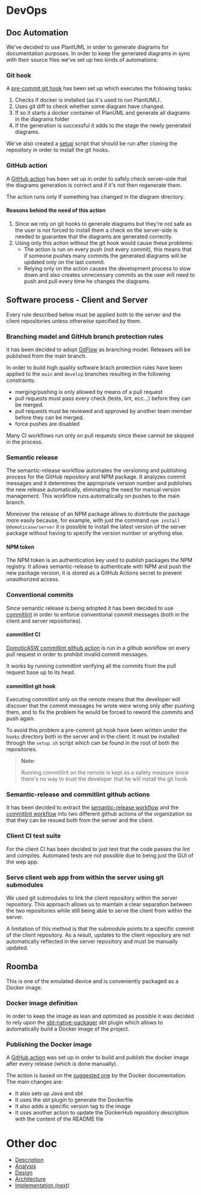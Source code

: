 # DevOps

## Doc Automation

We've decided to use PlantUML in order to generate diagrams for documentation purposes.
In order to keep the generated diagrams in sync with their source files we've set up two kinds of automations:

### Git hook

A [pre-commit git hook](../hooks/pre-commit) has been set up which executes the following tasks:
1. Checks if docker is installed (as it's used to run PlantUML).
1. Uses git diff to check whether some diagram have changed.
1. If so it starts a docker container of PlanUML and generate all diagrams in the diagrams folder
1. If the generation is successful it adds to the stage the newly generated diagrams.

We've also created a [setup](../setup.sh) script that should be run after cloning the repository in order to install the git hooks.

### GitHub action

A [GitHub action](../.github/workflows/generate-diagrams.yaml) has been set up in order to safely check server-side that the diagrams generation is correct and if it's not then regenerate them.

The action runs only if something has changed in the diagram directory.

#### Reasons behind the need of this action

1. Since we rely on git hooks to generate diagrams but they're not safe as the user is not forced to install them a check on the server-side is needed to guarantee that the diagrams are generated correctly.
1. Using only this action without the git hook would cause these problems:
    - The action is run on every push (not every commit), this means that if someone pushes many commits the generated diagrams will be updated only on the last commit.
    - Relying only on the action causes the development process to slow down and also creates unnecessary commits as the user will need to push and pull every time he changes the diagrams.

## Software process - Client and Server

Every rule described below must be applied both to the server and the client repositories unless otherwise specified by them.

### Branching model and GitHub branch protection rules

It has been decided to adopt [GitFlow](https://www.atlassian.com/git/tutorials/comparing-workflows/gitflow-workflow) as branching model.
Releases will be published from the main branch.

In order to build high quality software brach protection rules have been applied to the `main` and `develop` branches resulting in the following constraints:

- merging/pushing is only allowed by means of a pull request
- pull requests must pass every check (tests, lint, ecc...) before they can be merged.
- pull requests must be reviewed and approved by another team member before they can be merged.
- force pushes are disabled

Many CI workflows run only on pull requests since these cannot be skipped in the process.

### Semantic release

The semantic-release workflow automates the versioning and publishing process for the GitHub repository and NPM package.
It analyzes commit messages and it determines the appropriate version number and publishes the new release automatically, eliminating the need for manual version management.
This workflow runs automatically on pushes to the main branch.

Moreover the release of an NPM package allows to distribute the package more easily because, for example, with just the command `npm install @domoticasw/server` it is possible to install the latest version of the server package without having to specify the version number or anything else.

#### NPM token

The NPM token is an authentication key used to publish packages the NPM registry. It allows semantic-release to authenticate with NPM and push the new package version, it is stored as a GitHub Actions secret to prevent unauthorized access.

### Conventional commits

Since semantic release is being adopted it has been decided to use [commitlint](https://github.com/conventional-changelog/commitlint) in order to enforce conventional commit messages (both in the client and server repositories).

#### commitlint CI

[DomoticASW commitlint github action](https://github.com/DomoticASW/commitlint) is run in a github workflow on every pull request in order to prohibit invalid commit messages.

It works by running commitlint verifying all the commits from the pull request base up to its head.

#### commitlint git hook

Executing commitlint only on the remote means that the developer will discover that the commit messages he wrote were wrong only after pushing them, and to fix the problem he would be forced to reword the commits and push again.

To avoid this problem a pre-commit git hook have been written under the `hooks` directory both in the server and in the client. It must be installed through the `setup.sh` script which can be found in the root of both the repositories.

> **Note:**
>
> Running commitlint on the remote is kept as a safety measure since there's no way to trust the developer that he will install the git hook.

### Semantic-release and commitlint github actions

It has been decided to extract the [semantic-release workflow](https://github.com/DomoticASW/semantic-release) and the [commitlint workflow](https://github.com/DomoticASW/commitlint) into two different github actions of the organization so that they can be resued both from the server and the client.

### Client CI test suite

For the client CI has been decided to just test that the code passes the lint and compiles.
Automated tests are not possible due to being just the GUI of the wep app.

### Serve client web app from within the server using git submodules

We used git submodules to link the client repository within the server repository.
This approach allows us to maintain a clear separation between the two repositories while still being able to serve the client from within the server.

A limitation of this method is that the submodule points to a specific commit of the client repository. As a result, updates to the client repository are not automatically reflected in the server repository and must be manually updated.

## Roomba

This is one of the emulated device and is conveniently packaged as a Docker image.

### Docker image definition

In order to keep the image as lean and optimized as possible it was decided to rely upon the [sbt-native-packager](https://www.scala-sbt.org/sbt-native-packager/formats/docker.html) sbt plugin which allows to automatically build a Docker image of the project.

### Publishing the Docker image

A [GitHub action](https://github.com/DomoticASW/roomba/blob/main/.github/workflows/publish-docker-image.yaml) was set up in order to build and publish the docker image after every release (which is done manually).

The action is based on the [suggested one](https://docs.docker.com/build/ci/github-actions/multi-platform) by the Docker documentation.
The main changes are:

- It also sets up Java and sbt
- It uses the sbt plugin to generate the Dockerfile
- It also adds a specific version tag to the image
- It uses another action to update the DockerHub repository description with the content of the README file

# Other doc

- [Description](./README.md)
- [Analysis](./01-Analysis.md)
- [Design](./02-Design.md)
- [Architecture](./03-Architecture.md)
- [Implementation (next)](./05-Implementation.md)
